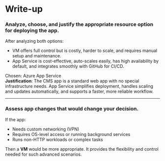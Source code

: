 # Write-up

### Analyze, choose, and justify the appropriate resource option for deploying the app.

After analyzing both options:

- VM offers full control but is costly, harder to scale, and requires manual setup and maintenance.
- App Service is cost-effective, auto-scales easily, has high availability by default, and integrates smoothly with GitHub for CI/CD.

Chosen: Azure App Service  
**Justification**: The CMS app is a standard web app with no special infrastructure needs. App Service simplifies deployment, handles scaling and updates automatically, and supports a faster, more reliable workflow.

---

### Assess app changes that would change your decision.

If the app:
- Needs custom networking (VPN)
- Requires OS-level access or running background services
- Runs non-HTTP workloads or complex tasks

Then a **VM** would be more appropriate. It provides the flexibility and control needed for such advanced scenarios.

